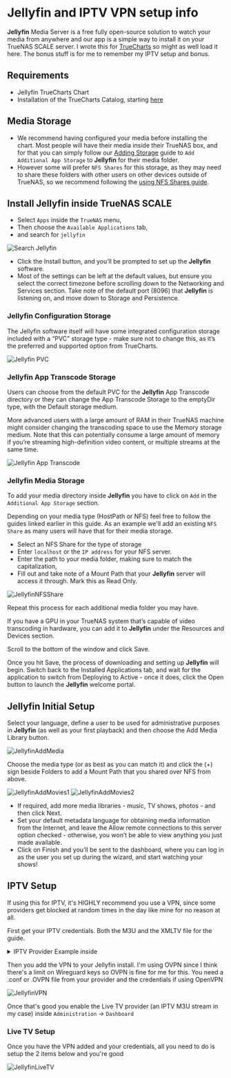 # Jellyfin and IPTV VPN setup info

**Jellyfin** Media Server is a free fully open-source solution to watch your media from anywhere
and our app is a simple way to install it on your TrueNAS SCALE server. I wrote this for [TrueCharts](https://truecharts.org) so might as well load it here. The bonus stuff is for me to remember my IPTV setup and bonus.

## Requirements

- Jellyfin TrueCharts Chart
- Installation of the TrueCharts Catalog, starting [here](https://truecharts.org/manual/guides/Adding-TrueCharts)

## Media Storage

- We recommend having configured your media before installing the chart.
  Most people will have their media inside their TrueNAS box,
  and for that you can simply follow our [Adding Storage](https://truecharts.org/manual/guides/add-storage/#adding-additional-app-storage)
  guide to `Add Additional App Storage` to **Jellyfin** for their media folder.
- However some will prefer `NFS Shares` for this storage,
  as they may need to share these folders with other users on other
  devices outside of TrueNAS, so we recommend following the [using NFS Shares guide](https://truecharts.org/manual/guides/nfs-share).

## Install Jellyfin inside TrueNAS SCALE

- Select `Apps` inside the `TrueNAS` menu,
- Then choose the `Available Applications` tab,
- and search for `jellyfin`

![Search Jellyfin](img/SearchJellyfin.png)

- Click the Install button, and you’ll be prompted to set up the **Jellyfin** software.
- Most of the settings can be left at the default values, but ensure you select the correct
  timezone before scrolling down to the Networking and Services section.
  Take note of the default port (8096) that **Jellyfin** is listening on, and move down to Storage and Persistence.

### Jellyfin Configuration Storage

The Jellyfin software itself will have some integrated configuration storage included
with a “PVC” storage type - make sure not to change this, as it’s the preferred and supported option from TrueCharts.

![Jellyfin PVC](img/JellyfinPVC.png)

### Jellyfin App Transcode Storage

Users can choose from the default PVC for the **Jellyfin** App Transcode directory or they can
change the App Transcode Storage to the emptyDir type, with the Default storage medium.

More advanced users with a large amount of RAM in their TrueNAS machine might consider
changing the transcoding space to use the Memory storage medium. Note that this can potentially
consume a large amount of memory if you’re streaming high-definition video content, or multiple streams at the same time.

![Jellyfin App Transcode](img/JellyfinTranscodeDir.png)

### Jellyfin Media Storage

To add your media directory inside **Jellyfin** you have to click on `Add` in the `Additional App Storage` section.

Depending on your media type (HostPath or NFS) feel free to follow the guides linked earlier in this guide.
As an example we'll add an existing `NFS Share` as many users will have that for their media storage.

- Select an NFS Share for the type of storage
- Enter `localhost` or the `IP address` for your NFS server.
- Enter the path to your media folder, making sure to match the capitalization,
- Fill out and take note of a Mount Path that your **Jellyfin** server will access it through. Mark this as Read Only.

![JellyfinNFSShare](img/JellyfinNFSStorage.png)

Repeat this process for each additional media folder you may have.

If you have a GPU in your TrueNAS system that’s capable of video transcoding in hardware,
you can add it to **Jellyfin** under the Resources and Devices section.

Scroll to the bottom of the window and click Save.

Once you hit Save, the process of downloading and setting up **Jellyfin** will begin.
Switch back to the Installed Applications tab, and wait for the application to switch
from Deploying to Active - once it does, click the Open button to launch the **Jellyfin** welcome portal.

## Jellyfin Initial Setup

Select your language, define a user to be used for administrative purposes in **Jellyfin**
(as well as your first playback) and then choose the Add Media Library button.

![JellyfinAddMedia](img/JellyfinAddMedia.png)

Choose the media type (or as best as you can match it) and click the (+) sign beside Folders to add a Mount Path that you shared over NFS from above.

![JellyfinAddMovies1](img/JellyfinAddMovies1.png)
![JellyfinAddMovies2](img/JellyfinAddMovies2.png)

- If required, add more media libraries - music, TV shows, photos - and then click Next.
- Set your default metadata language for obtaining media information from the Internet,
  and leave the Allow remote connections to this server option checked - otherwise,
  you won’t be able to view anything you just made available.
- Click on Finish and you’ll be sent to the dashboard, where you can log in as the user you set up during the wizard, and start watching your shows!

## IPTV Setup

If using this for IPTV, it's HIGHLY recommend you use a VPN, since some providers get blocked at random times in the day like mine for no reason at all.

First get your IPTV credentials. Both the M3U and the XMLTV file for the guide.

<details>
  <summary>IPTV Provider Example inside</summary>
  <div>
    <div>This is my provider, don't ask about how to get it, go on Reddit or something</div>
MFG TV Xtream Codes Login
Preferred method instead of M3U for apps like Tivimate, GSE IPTV, IPTV Smarters, MYTVOnline & More.

Choose Xtream Codes Login and enter portal URL http://mfgtv.me:83 then enter your username & password EXCATLY as shown in your details email. They are Case Sensitive.

MFG TV M3U URL – http://mfgtv.me:83/get.php?username=USERNAME&password=PASSWORD&type=m3u&output=ts
MFG TV EPG URL – http://mfgtv.me:83/xmltv.php?username=USERNAME&password=PASSWORD
LinkTree: https://linktr.ee/savagestreams– On Android Settings, Security, Allow LinkTree to Install Apps.
  </div>
</details>

Then you add the VPN to your Jellyfin install. I'm using OVPN since I think there's a limit on Wireguard keys so OVPN is fine for me for this. You need a .conf or .OVPN file from your provider and the credentials if using OpenVPN

![JellyfinVPN](img/JellyfinVPN.png)

Once that's good you enable the Live TV provider (an IPTV M3U stream in my case) inside `Administration` -> `Dashboard`

### Live TV Setup

Once you have the VPN added and your credentials, all you need to do is setup the 2 items below and you're good

![JellyfinLiveTV](img/JellyfinLiveTV.png)